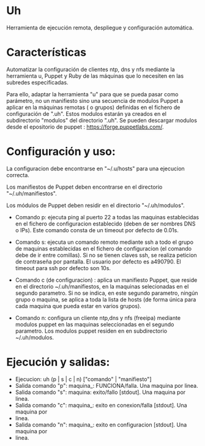 # Uh
Herramienta de ejecución remota, despliegue y configuración automática.

# Características

Automatizar la configuración de clientes ntp, dns y nfs mediante la herramienta u, Puppet y Ruby de las máquinas que
lo necesiten en las subredes especificadas.

Para ello, adaptar la herramienta "u" para que se pueda pasar como parámetro, no un manifiesto sino una secuencia
de modulos Puppet a aplicar en la máquinas remotas ( o grupos) definidas en el fichero de configuración de ".uh".
Estos modulos estarán ya creados en el subdirectorio "modulos" del directorio ".uh". Se pueden descargar modulos
desde el epositorio de puppet : https://forge.puppetlabs.com/.

# Configuración y uso:
La configuracion debe encontrarse en "~/.u/hosts" para una ejecucion correcta.

Los manifiestos de Puppet deben encontrarse en el directorio "~/.uh/manifiestos".

Los módulos de Puppet deben residir en el directorio "~/.uh/modulos".

- Comando p: ejecuta ping al puerto 22 a todas las maquinas establecidas en
el fichero de configuracion establecido (deben de ser nombres DNS o IPs).
Este comando consta de un timeout por defecto de 0.01s.

- Comando s: ejecuta un comando remoto mediante ssh a todo el grupo de maquinas
establecidas en el fichero de configuracion (el comando debe de ir entre comillas).
Si no se tienen claves ssh, se realiza peticion de contraseña por pantalla.
El usuario por defecto es a490790. El timeout para ssh por defecto son 10s.

- Comando c (de configuracion) : aplica un manifiesto Puppet, que reside en el directorio
~/.uh/manifiestos, en la maquinas selecionadas en el segundo parametro. Si no se indica, 
en este segundo parametro, ningún grupo o maquina, se aplica a toda la lista de hosts 
(de forma única para cada maquina que pueda estar en varios grupos).

- Comando n: configura un cliente ntp,dns y nfs (freeipa) mediante modulos puppet en las
maquinas seleccionadas en el segundo parametro. Los modulos puppet residen en en subdirectorio
~/.uh/modulos.

# Ejecución y salidas:

- Ejecucion: uh (p | s | c | n) ["comando" | "manifiesto"]
- Salida comando "p": maquina_<num>: FUNCIONA/falla. Una maquina por linea.
- Salida comando "s": maquina<num>: exito/fallo [stdout]. Una maquina por linea.
- Salida comando "c": maquina_<num>: exito en conexion/falla [stdout]. Una maquina por 
- linea.
- Salida comando "n": maquina_<num>: exito en configuracion [stdout]. Una maquina por
- linea.
